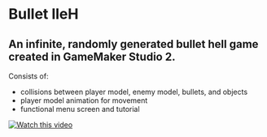 # Bullet lleH
 An infinite, randomly generated bullet hell game created in GameMaker Studio 2.
 ---
 Consists of:
  - collisions between player model, enemy model, bullets, and objects
  - player model animation for movement
  - functional menu screen and tutorial

[![Watch this video](https://img.youtube.com/vi/zQ4Dco5x6Z4/0.jpg)](https://www.youtube.com/watch?v=zQ4Dco5x6Z4)
